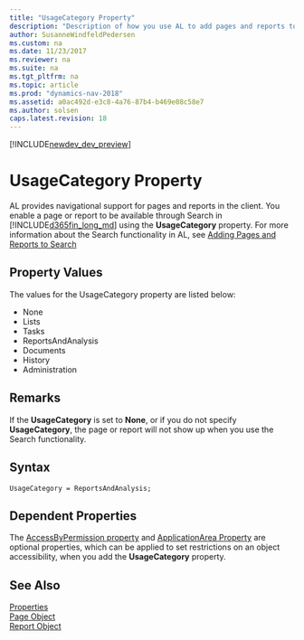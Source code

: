 ```yaml
---
title: "UsageCategory Property"
description: "Description of how you use AL to add pages and reports to Search in the client using the UsageCategory property."
author: SusanneWindfeldPedersen
ms.custom: na
ms.date: 11/23/2017
ms.reviewer: na
ms.suite: na
ms.tgt_pltfrm: na
ms.topic: article
ms.prod: "dynamics-nav-2018"
ms.assetid: a0ac492d-e3c8-4a76-87b4-b469e08c58e7
ms.author: solsen
caps.latest.revision: 18
---
```


[!INCLUDE[newdev_dev_preview](../includes/newdev_dev_preview.md)]

# UsageCategory Property
AL provides navigational support for pages and reports in the client. You enable a page or report to be available through Search in [!INCLUDE[d365fin_long_md](../includes/d365fin_long_md.md)] using the **UsageCategory** property. For more information about the Search functionality in AL, see [Adding Pages and Reports to Search](../devenv-al-menusuite-functionality.md)

## Property Values
The values for the UsageCategory property are listed below: 

- None
- Lists
- Tasks
- ReportsAndAnalysis
- Documents
- History
- Administration

## Remarks

If the **UsageCategory** is set to **None**, or if you do not specify **UsageCategory**, the page or report will not show up when you use the Search functionality. 

## Syntax

```
UsageCategory = ReportsAndAnalysis;  
```

## Dependent Properties

The [AccessByPermission property](devenv-accessbypermission-property.md) and [ApplicationArea Property](devenv-applicationarea-property.md) are optional properties, which can be applied to set restrictions on an object accessibility, when you add the **UsageCategory** property. 


## See Also
[Properties](devenv-properties.md)   
[Page Object](../devenv-page-object.md)  
[Report Object](../devenv-report-object.md)  
